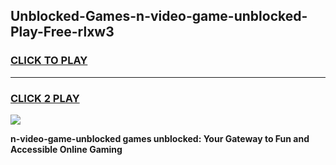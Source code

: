 
## Unblocked-Games-n-video-game-unblocked-Play-Free-rlxw3
<h3>
<a href="https://premium76.site?title=n-video-game-unblocked&ref=23A">CLICK TO PLAY</a></h3>
<hr>

<h3>
<a href="https://premium76.site?title=n-video-game-unblocked&ref=23A">CLICK 2 PLAY</a>
  
</h3>

<a href="https://premium76.site?title=n-video-game-unblocked&ref=23A"><img src="https://clearcache.store/games.png"></a>


**n-video-game-unblocked games unblocked: Your Gateway to Fun and Accessible Online Gaming**
